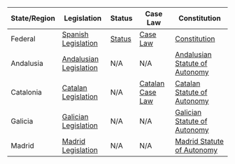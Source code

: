 | State/Region | Legislation                                                                                         | Status                                                                                       | Case Law                                                                               | Constitution                                                                           |
|--------------|-----------------------------------------------------------------------------------------------------|----------------------------------------------------------------------------------------------|----------------------------------------------------------------------------------------|-----------------------------------------------------------------------------------------|
| Federal      | [Spanish Legislation](https://www.boe.es/buscar/home.php?lang=en)                                | [Status](https://www.boe.es/busqueda_avanzada.php?campo%5B1%5D=ESTA&lang=en)             | [Case Law](https://www.poderjudicial.es/search/indexAN.shtml)                       | [Constitution](https://www.boe.es/legislacion/documentos/ConstitucionINGLES.pdf)         |
| Andalusia    | [Andalusian Legislation](https://www.juntadeandalucia.es/servicios/madeja/consulta/entes.html) | N/A                                                                                            | N/A                                                                                    | [Andalusian Statute of Autonomy](https://www.parlamentodeandalucia.es/webdinamica/portal-web-parlamento/estatuto.html) |
| Catalonia    | [Catalan Legislation](https://dogc.gencat.cat/ca/)                                             | N/A                                                                                            | [Catalan Case Law](http://www.poderjudicial.cat/tsjc/AppJava/es/index.html)           | [Catalan Statute of Autonomy](https://web.gencat.cat/en/generalitat/estatut/index.html) |
| Galicia      | [Galician Legislation](https://www.xunta.gal/dog/home)                                          | N/A                                                                                            | N/A                                                                                    | [Galician Statute of Autonomy](https://www.parlamentodegalicia.es/estatutodeautonomia/)  |
| Madrid       | [Madrid Legislation](http://www.bocm.es/codigo/index.php?cs=bocm)                              | N/A                                                                                            | N/A                                                                                    | [Madrid Statute of Autonomy](https://www.comunidad.madrid/sites/default/files/estatuto.pdf) |
